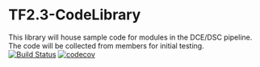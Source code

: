 # TF2.3-CodeLibrary

This library will house sample code for modules in the DCE/DSC pipeline. The code will be collected from members for initial testing.  
[![Build Status](https://travis-ci.com/OSIPI/TF2.3-CodeLibrary.svg?token=gKUxg5qhLHFRNjKTZy8a&branch=Milestone-2)](https://travis-ci.com/OSIPI/TF2.3-CodeLibrary) 
[![codecov](https://codecov.io/gh/OSIPI/TF2.3-CodeLibrary/branch/Milestone-2/graph/badge.svg?token=ZR3RPV8Y0B)](undefined)
